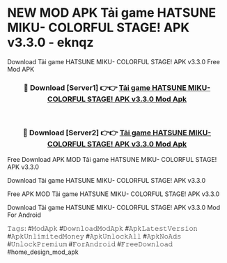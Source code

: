 # NEW MOD APK Tải game HATSUNE MIKU- COLORFUL STAGE! APK v3.3.0 - eknqz
Download Tải game HATSUNE MIKU- COLORFUL STAGE! APK v3.3.0 Free Mod APK

<div align="center">
<h3>🔴 Download [Server1] 👉👉 <a href="https://apk-comot.site?title=Tải_game_HATSUNE_MIKU-_COLORFUL_STAGE!_APK_v3.3.0">Tải game HATSUNE MIKU- COLORFUL STAGE! APK v3.3.0 Mod Apk</a></h3><br>

<h3>🔴 Download [Server2] 👉👉 <a href="https://apk-comot.site?title=Tải_game_HATSUNE_MIKU-_COLORFUL_STAGE!_APK_v3.3.0">Tải game HATSUNE MIKU- COLORFUL STAGE! APK v3.3.0 Mod Apk</a></h3>
</div>


Free Download APK MOD Tải game HATSUNE MIKU- COLORFUL STAGE! APK v3.3.0

Download Tải game HATSUNE MIKU- COLORFUL STAGE! APK v3.3.0 

Free APK MOD Tải game HATSUNE MIKU- COLORFUL STAGE! APK v3.3.0 

Download Tải game HATSUNE MIKU- COLORFUL STAGE! APK v3.3.0 Mod For Android

𝚃𝚊𝚐𝚜: #𝙼𝚘𝚍𝙰𝚙𝚔 #𝙳𝚘𝚠𝚗𝚕𝚘𝚊𝚍𝙼𝚘𝚍𝙰𝚙𝚔 #𝙰𝚙𝚔𝙻𝚊𝚝𝚎𝚜𝚝𝚅𝚎𝚛𝚜𝚒𝚘𝚗 #𝙰𝚙𝚔𝚄𝚗𝚕𝚒𝚖𝚒𝚝𝚎𝚍𝙼𝚘𝚗𝚎𝚢 #𝙰𝚙𝚔𝚄𝚗𝚕𝚘𝚌𝚔𝙰𝚕𝚕 #𝙰𝚙𝚔𝙽𝚘𝙰𝚍𝚜 #𝚄𝚗𝚕𝚘𝚌𝚔𝙿𝚛𝚎𝚖𝚒𝚞𝚖 #𝙵𝚘𝚛𝙰𝚗𝚍𝚛𝚘𝚒𝚍 #𝙵𝚛𝚎𝚎𝙳𝚘𝚠𝚗𝚕𝚘𝚊𝚍 #home_design_mod_apk